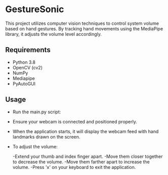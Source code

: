 # GestureSonic

This project utilizes computer vision techniques to control system volume based on hand gestures. By tracking hand movements using the MediaPipe library, it adjusts the volume level accordingly.

## Requirements

- Python 3.8 
- OpenCV (cv2)
- NumPy
- Mediapipe
- PyAutoGUI

## Usage

- Run the main.py script:

- Ensure your webcam is connected and positioned properly.

- When the application starts, it will display the webcam feed with hand landmarks drawn on the screen.

- To adjust the volume:

    -Extend your thumb and index finger apart.
    -Move them closer together to decrease the volume.
    -Move them farther apart to increase the volume.
    -Press 'x' on your keyboard to exit the application.
